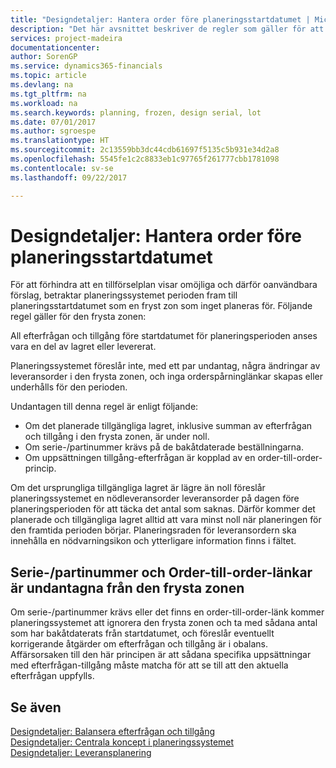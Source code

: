 ```yaml
---
title: "Designdetaljer: Hantera order före planeringsstartdatumet | Microsoft Docs"
description: "Det här avsnittet beskriver de regler som gäller för att planera order i den frysta zonen."
services: project-madeira
documentationcenter: 
author: SorenGP
ms.service: dynamics365-financials
ms.topic: article
ms.devlang: na
ms.tgt_pltfrm: na
ms.workload: na
ms.search.keywords: planning, frozen, design serial, lot
ms.date: 07/01/2017
ms.author: sgroespe
ms.translationtype: HT
ms.sourcegitcommit: 2c13559bb3dc44cdb61697f5135c5b931e34d2a8
ms.openlocfilehash: 5545fe1c2c8833eb1c97765f261777cbb1781098
ms.contentlocale: sv-se
ms.lasthandoff: 09/22/2017

---
```

# <a name="design-details-dealing-with-orders-before-the-planning-starting-date"></a>Designdetaljer: Hantera order före planeringsstartdatumet
För att förhindra att en tillförselplan visar omöjliga och därför oanvändbara förslag, betraktar planeringssystemet perioden fram till planeringsstartdatumet som en fryst zon som inget planeras för. Följande regel gäller för den frysta zonen:  
  
All efterfrågan och tillgång före startdatumet för planeringsperioden anses vara en del av lagret eller levererat.  
  
Planeringssystemet föreslår inte, med ett par undantag, några ändringar av leveransorder i den frysta zonen, och inga orderspårninglänkar skapas eller underhålls för den perioden.  
  
Undantagen till denna regel är enligt följande:  
  
* Om det planerade tillgängliga lagret, inklusive summan av efterfrågan och tillgång i den frysta zonen, är under noll.  
* Om serie-/partinummer krävs på de bakåtdaterade beställningarna.  
* Om uppsättningen tillgång-efterfrågan är kopplad av en order-till-order-princip.  
  
Om det ursprungliga tillgängliga lagret är lägre än noll föreslår planeringssystemet en nödleveransorder leveransorder på dagen före planeringsperioden för att täcka det antal som saknas. Därför kommer det planerade och tillgängliga lagret alltid att vara minst noll när planeringen för den framtida perioden börjar. Planeringsraden för leveransordern ska innehålla en nödvarningsikon och ytterligare information finns i fältet.  
  
## <a name="seriallot-numbers-and-order-to-order-links-are-exempt-from-the-frozen-zone"></a>Serie-/partinummer och Order-till-order-länkar är undantagna från den frysta zonen  
Om serie-/partinummer krävs eller det finns en order-till-order-länk kommer planeringssystemet att ignorera den frysta zonen och ta med sådana antal som har bakåtdaterats från startdatumet, och föreslår eventuellt korrigerande åtgärder om efterfrågan och tillgång är i obalans. Affärsorsaken till den här principen är att sådana specifika uppsättningar med efterfrågan-tillgång måste matcha för att se till att den aktuella efterfrågan uppfylls.  
  
## <a name="see-also"></a>Se även  
[Designdetaljer: Balansera efterfrågan och tillgång](design-details-balancing-demand-and-supply.md)   
[Designdetaljer: Centrala koncept i planeringssystemet](design-details-central-concepts-of-the-planning-system.md)   
[Designdetaljer: Leveransplanering](design-details-supply-planning.md)
